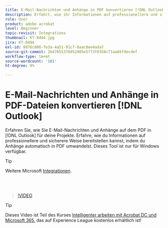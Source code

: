 ```yaml
---
title: E-Mail-Nachrichten und Anhänge in PDF konvertieren [!DNL Outlook]
description: Erfahrt, wie ihr Informationen auf professionellere und sicherere Weise innerhalb von [!DNL Outlook]
role: User
product: adobe acrobat
level: Beginner
topic-revisit: Integrations
thumbnail: KT-8494.jpg
jira: KT-8494
exl-id: 8876c886-fe3a-4a51-91c7-0aac0ee4ada7
source-git-commit: 2b47655370d52405e5773f0358c71aa65fdecdef
workflow-type: tm+mt
source-wordcount: '101'
ht-degree: 0%

---
```


# E-Mail-Nachrichten und Anhänge in PDF-Dateien konvertieren [!DNL Outlook]

Erfahren Sie, wie Sie E-Mail-Nachrichten und Anhänge auf dem PDF in [!DNL Outlook] für deine Projekte. Erfahre, wie du Informationen auf professionellere und sicherere Weise bereitstellen kannst, indem du Anhänge automatisch in PDF umwandelst. Dieses Tool ist nur für Windows verfügbar.

>[!TIP]
>
>Weitere Microsoft [Integrationen](../integrate/integrate-overview.md#microsoft).

<br> 

>[!VIDEO](https://video.tv.adobe.com/v/336859?quality=12&learn=on&hidetitle=true)

>[!TIP]
>
>Dieses Video ist Teil des Kurses [Intelligenter arbeiten mit Acrobat DC und Microsoft 365.](https://experienceleague.adobe.com/?recommended=Acrobat-U-1-2021.microsoft365) das auf Experience League kostenlos erhältlich ist!
